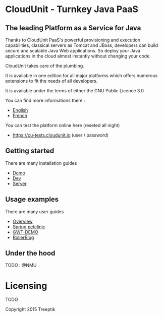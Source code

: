 # CloudUnit - Turnkey Java PaaS 

## The leading Platform as a Service for Java

Thanks to CloudUnit PaaS's powerful provisioning and execution capabilities, classical servers as Tomcat and JBoss, developers can build secure and scalable Java Web applications. So deploy your Java applications in the cloud almost instantly without changing your code.

CloudUnit takes care of the plumbing.

It is available in one edition for all major platforms which offers numerous extensions to fit the needs of all developers.

It is available under the terms of either the GNU Public Licence 3.0

You can find more informations there :
* [English](http://www.cloudunit.fr/en)
* [French](http://www.cloudunit.fr)

You can test the platform online here (reseted all night)
* https://cu-tests.cloudunit.io (user / password)

## Getting started

There are many installation guides
* [Demo](https://github.com/Treeptik/CloudUnit/blob/master/documentation/DEMO-GUIDE.md)
* [Dev](https://github.com/Treeptik/cloudunit/blob/master/documentation/DEV-GUIDE.md)
* [Server](https://github.com/Treeptik/cloudunit/blob/master/documentation/SERVER-GUIDE.md)

## Usage examples

There are many user guides
* [Overview](https://github.com/Treeptik/cloudunit/blob/master/documentation/USER-GUIDE.md)
* [Spring petclinic](https://github.com/Treeptik/cloudunit/blob/master/products/documentation/SPRINGPETCLINIC.md)
* [GWT-DEMO](https://github.com/Treeptik/cloudunit/blob/master/products/documentation/GWT-DEMO.md)
* [RollerBlog](https://github.com/Treeptik/cloudunit/blob/master/products/documentation/ROLLERBLOG.md)

## Under the hood

TODO : @NMU

# Licensing

TODO

Copyright 2015 Treeptik


